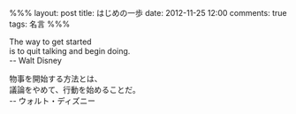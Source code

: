 %%%
layout: post
title: はじめの一歩
date: 2012-11-25 12:00
comments: true
tags: 名言
%%%

The way to get started<br />
is to quit talking and begin doing.<br />
-- Walt Disney

物事を開始する方法とは、<br />
議論をやめて、行動を始めることだ。<br />
-- ウォルト・ディズニー
